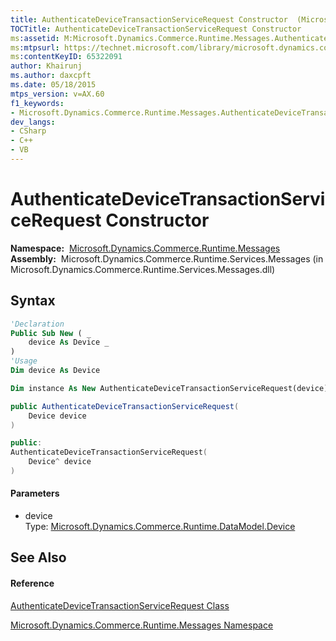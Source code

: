 ```yaml
---
title: AuthenticateDeviceTransactionServiceRequest Constructor  (Microsoft.Dynamics.Commerce.Runtime.Messages)
TOCTitle: AuthenticateDeviceTransactionServiceRequest Constructor
ms:assetid: M:Microsoft.Dynamics.Commerce.Runtime.Messages.AuthenticateDeviceTransactionServiceRequest.#ctor(Microsoft.Dynamics.Commerce.Runtime.DataModel.Device)
ms:mtpsurl: https://technet.microsoft.com/library/microsoft.dynamics.commerce.runtime.messages.authenticatedevicetransactionservicerequest.authenticatedevicetransactionservicerequest(v=AX.60)
ms:contentKeyID: 65322091
author: Khairunj
ms.author: daxcpft
ms.date: 05/18/2015
mtps_version: v=AX.60
f1_keywords:
- Microsoft.Dynamics.Commerce.Runtime.Messages.AuthenticateDeviceTransactionServiceRequest.#ctor
dev_langs:
- CSharp
- C++
- VB
---
```


# AuthenticateDeviceTransactionServiceRequest Constructor

**Namespace:**  [Microsoft.Dynamics.Commerce.Runtime.Messages](microsoft-dynamics-commerce-runtime-messages-namespace.md)  
**Assembly:**  Microsoft.Dynamics.Commerce.Runtime.Services.Messages (in Microsoft.Dynamics.Commerce.Runtime.Services.Messages.dll)

## Syntax

``` vb
'Declaration
Public Sub New ( _
    device As Device _
)
'Usage
Dim device As Device

Dim instance As New AuthenticateDeviceTransactionServiceRequest(device)
```

``` csharp
public AuthenticateDeviceTransactionServiceRequest(
    Device device
)
```

``` c++
public:
AuthenticateDeviceTransactionServiceRequest(
    Device^ device
)
```

#### Parameters

  - device  
    Type: [Microsoft.Dynamics.Commerce.Runtime.DataModel.Device](device-class-microsoft-dynamics-commerce-runtime-datamodel.md)  

## See Also

#### Reference

[AuthenticateDeviceTransactionServiceRequest Class](authenticatedevicetransactionservicerequest-class-microsoft-dynamics-commerce-runtime-messages.md)

[Microsoft.Dynamics.Commerce.Runtime.Messages Namespace](microsoft-dynamics-commerce-runtime-messages-namespace.md)

